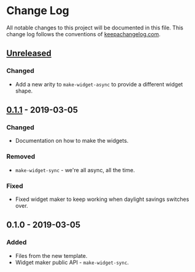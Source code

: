 # Change Log
All notable changes to this project will be documented in this file. This change log follows the conventions of [keepachangelog.com](http://keepachangelog.com/).

## [Unreleased]
### Changed
- Add a new arity to `make-widget-async` to provide a different widget shape.

## [0.1.1] - 2019-03-05
### Changed
- Documentation on how to make the widgets.

### Removed
- `make-widget-sync` - we're all async, all the time.

### Fixed
- Fixed widget maker to keep working when daylight savings switches over.

## 0.1.0 - 2019-03-05
### Added
- Files from the new template.
- Widget maker public API - `make-widget-sync`.

[Unreleased]: https://github.com/your-name/hello-world-heroku/compare/0.1.1...HEAD
[0.1.1]: https://github.com/your-name/hello-world-heroku/compare/0.1.0...0.1.1

